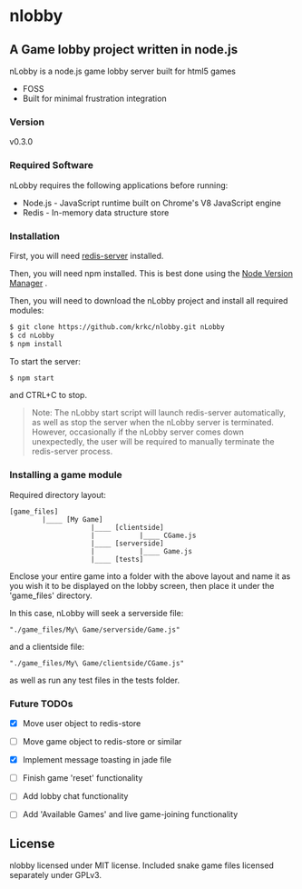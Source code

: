 # nlobby

## A Game lobby project written in node.js


nLobby is a node.js game lobby server built for html5 games

  - FOSS
  - Built for minimal frustration integration

### Version
v0.3.0

### Required Software

nLobby requires the following applications before running:

* Node.js - JavaScript runtime built on Chrome's V8 JavaScript engine
* Redis - In-memory data structure store

### Installation

First, you will need [redis-server](http://redis.io/download) installed.

Then, you will need npm installed. This is best done using the [Node Version Manager](https://github.com/creationix/nvm) .

Then, you will need to download the nLobby project and install all required modules:

```sh
$ git clone https://github.com/krkc/nlobby.git nLobby
$ cd nLobby
$ npm install
```

To start the server:
```sh
$ npm start
```
and CTRL+C to stop.

> Note: The nLobby start script will launch redis-server automatically, as well as stop the server when the
> nLobby server is terminated. However, occasionally if the nLobby server comes down unexpectedly, the user
> will be required to manually terminate the redis-server process.

### Installing a game module

Required directory layout:

    [game_files]
            |____ [My Game]
                        |____ [clientside]
                        |           |____ CGame.js
                        |____ [serverside]
                        |           |____ Game.js
                        |____ [tests]


Enclose your entire game into a folder with the above layout and name it as you wish it to be displayed on the lobby screen, then place it under the 'game_files' directory.

In this case, nLobby will seek a serverside file:

```
"./game_files/My\ Game/serverside/Game.js"
```

and a clientside file:

```
"./game_files/My\ Game/clientside/CGame.js"
```

as well as run any test files in the tests folder.

### Future TODOs

- [x] Move user object to redis-store
- [ ] Move game object to redis-store or similar
- [x] Implement message toasting in jade file
- [ ] Finish game 'reset' functionality
- [ ] Add lobby chat functionality
- [ ] Add 'Available Games' and live game-joining functionality


License
----

nlobby licensed under MIT license.
Included snake game files licensed separately under GPLv3.

